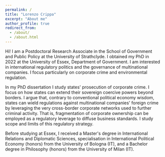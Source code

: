 ```yaml
---
permalink: /
title: "Lorenzo Crippa"
excerpt: "About me"
author_profile: true
redirect_from: 
  - /about/
  - /about.html
---
```


Hi! I am a Postdoctoral Research Associate in the School of Government and Public Policy at the University of Strathclyde. I obtained my PhD in 2022 at the University of Essex, Department of Government. I am interested in international regulatory politics and the governance of multinational companies. I focus particularly on corporate crime and environmental regulation.

In my PhD dissertation I study states' prosecution of corporate crime. I focus on how states can extend their sovereign coercive powers beyond borders. I argue that, contrary to conventional political economy wisdom, states can wield regulations against multinational companies' foreign crime by leveraging the very cross-border corporate networks used to further criminal activity. That is, fragmentation of corporate ownership can be employed as a regulatory leverage to diffuse business standards. I study scope and limits of this regulatory strategy.

Before studying at Essex, I received a Master's degree in International Relations and Diplomatic Sciences, specialisation in International Political Economy (honors) from the University of Bologna (IT), and a Bachelor degree in Philosophy (honors) from the University of Milan (IT). 
